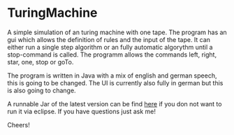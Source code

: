 # TuringMachine
A simple simulation of an turing machine with one tape. The program has an gui which allows the definition of rules and the input of the tape. It can either run a single step algorithm or an fully automatic algorythm until a stop-command is called. The programm allows the commands left, right, star, one, stop or goTo. 

The program is written in Java with a mix of english and german speech, this is going to be changed. The UI is currently also fully in german but this is also going to change.

A runnable Jar of the latest version can be find [here](https://drive.google.com/open?id=1Q34_bLSdNwxyB6ZJavWqRq6hD-_LH3rx) if you don not want to run it via eclipse.
If you have questions just ask me! 

Cheers!
